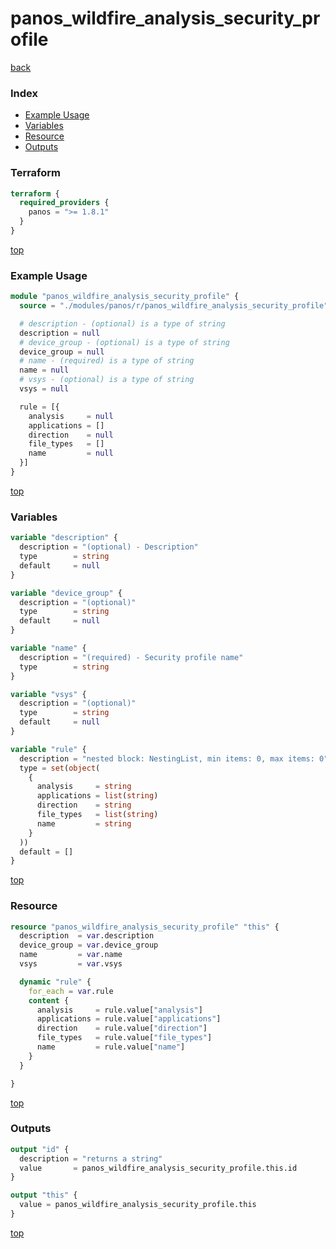 # panos_wildfire_analysis_security_profile

[back](../panos.md)

### Index

- [Example Usage](#example-usage)
- [Variables](#variables)
- [Resource](#resource)
- [Outputs](#outputs)

### Terraform

```terraform
terraform {
  required_providers {
    panos = ">= 1.8.1"
  }
}
```

[top](#index)

### Example Usage

```terraform
module "panos_wildfire_analysis_security_profile" {
  source = "./modules/panos/r/panos_wildfire_analysis_security_profile"

  # description - (optional) is a type of string
  description = null
  # device_group - (optional) is a type of string
  device_group = null
  # name - (required) is a type of string
  name = null
  # vsys - (optional) is a type of string
  vsys = null

  rule = [{
    analysis     = null
    applications = []
    direction    = null
    file_types   = []
    name         = null
  }]
}
```

[top](#index)

### Variables

```terraform
variable "description" {
  description = "(optional) - Description"
  type        = string
  default     = null
}

variable "device_group" {
  description = "(optional)"
  type        = string
  default     = null
}

variable "name" {
  description = "(required) - Security profile name"
  type        = string
}

variable "vsys" {
  description = "(optional)"
  type        = string
  default     = null
}

variable "rule" {
  description = "nested block: NestingList, min items: 0, max items: 0"
  type = set(object(
    {
      analysis     = string
      applications = list(string)
      direction    = string
      file_types   = list(string)
      name         = string
    }
  ))
  default = []
}
```

[top](#index)

### Resource

```terraform
resource "panos_wildfire_analysis_security_profile" "this" {
  description  = var.description
  device_group = var.device_group
  name         = var.name
  vsys         = var.vsys

  dynamic "rule" {
    for_each = var.rule
    content {
      analysis     = rule.value["analysis"]
      applications = rule.value["applications"]
      direction    = rule.value["direction"]
      file_types   = rule.value["file_types"]
      name         = rule.value["name"]
    }
  }

}
```

[top](#index)

### Outputs

```terraform
output "id" {
  description = "returns a string"
  value       = panos_wildfire_analysis_security_profile.this.id
}

output "this" {
  value = panos_wildfire_analysis_security_profile.this
}
```

[top](#index)